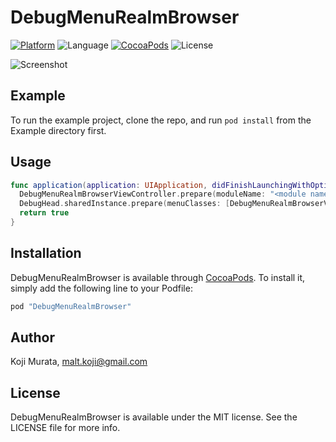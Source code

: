 # DebugMenuRealmBrowser

[![Platform](https://img.shields.io/cocoapods/p/DebugMenuRealmBrowser.svg?style=flat)](http://cocoapods.org/pods/DebugMenuRealmBrowser)
![Language](https://img.shields.io/badge/language-Swift%202.2-orange.svg)
[![CocoaPods](https://img.shields.io/cocoapods/v/DebugMenuRealmBrowser.svg?style=flat)](http://cocoapods.org/pods/DebugMenuRealmBrowser)
![License](https://img.shields.io/github/license/malt03/DebugMenuRealmBrowser.svg?style=flat)

![Screenshot](https://github.com/malt03/DebugMenuRealmBrowser/blob/master/Screenshot.gif?raw=true)

## Example

To run the example project, clone the repo, and run `pod install` from the Example directory first.

## Usage

```swift
func application(application: UIApplication, didFinishLaunchingWithOptions launchOptions: [NSObject: AnyObject]?) -> Bool {
  DebugMenuRealmBrowserViewController.prepare(moduleName: "<module name>")
  DebugHead.sharedInstance.prepare(menuClasses: [DebugMenuRealmBrowserViewController.self])
  return true
}
```

## Installation

DebugMenuRealmBrowser is available through [CocoaPods](http://cocoapods.org). To install
it, simply add the following line to your Podfile:

```ruby
pod "DebugMenuRealmBrowser"
```

## Author

Koji Murata, malt.koji@gmail.com

## License

DebugMenuRealmBrowser is available under the MIT license. See the LICENSE file for more info.
